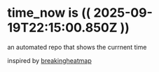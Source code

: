 # time_now is (( 2025-09-19T22:15:00.850Z ))

an automated repo that shows the currnent time

inspired by [breakingheatmap](https://github.com/breakingheatmap/breakingheatmap)